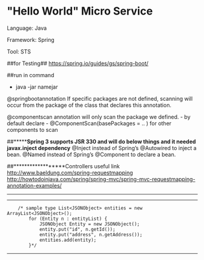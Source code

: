 # "Hello World" Micro Service

Language: Java

Framework: Spring

Tool: STS

##for Testing##
https://spring.io/guides/gs/spring-boot/

##run in command 
- java -jar namejar

@springbootannotation
If specific packages are not defined, scanning will occur from the package of the class that declares this annotation.

@componentscan annotation will only scan the package we defined. - by default
declare - @ComponentScan(basePackages = .. ) for other components to scan

##*******Spring 3 supports JSR 330 and will do below things and it needed javax.inject dependency**
@Inject instead of Spring’s @Autowired to inject a bean.
@Named instead of Spring’s @Component to declare a bean.

##******************Controllers useful link
http://www.baeldung.com/spring-requestmapping
http://howtodoinjava.com/spring/spring-mvc/spring-mvc-requestmapping-annotation-examples/
****************************



*******
		/* sample type List<JSONObject> entities = new ArrayList<JSONObject>();
		    for (Entity n : entityList) {
		        JSONObject Entity = new JSONObject();
		        entity.put("id", n.getId());
		        entity.put("address", n.getAddress());
		        entities.add(entity);
		    }*/
*****